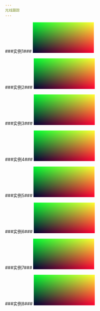 ```yaml
---
光线跟踪
---
```

###实例1###
![image](https://raw.githubusercontent.com/MYOUTCR/RayTracing/master/RayTracing/TestImg/example01.jpg)

###实例2###
![image](https://raw.githubusercontent.com/MYOUTCR/RayTracing/master/RayTracing/TestImg/example01.jpg)

###实例3###
![image](https://raw.githubusercontent.com/MYOUTCR/RayTracing/master/RayTracing/TestImg/example01.jpg)

###实例4###
![image](https://raw.githubusercontent.com/MYOUTCR/RayTracing/master/RayTracing/TestImg/example01.jpg)

###实例5###
![image](https://raw.githubusercontent.com/MYOUTCR/RayTracing/master/RayTracing/TestImg/example01.jpg)

###实例6###
![image](https://raw.githubusercontent.com/MYOUTCR/RayTracing/master/RayTracing/TestImg/example01.jpg)

###实例7###
![image](https://raw.githubusercontent.com/MYOUTCR/RayTracing/master/RayTracing/TestImg/example01.jpg)

###实例8###
![image](https://raw.githubusercontent.com/MYOUTCR/RayTracing/master/RayTracing/TestImg/example01.jpg)
